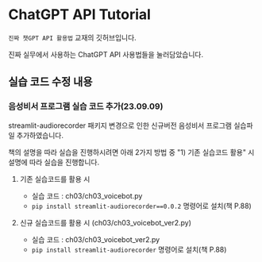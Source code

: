 # ChatGPT API Tutorial
`진짜 챗GPT API 활용법` 교재의 깃허브입니다.  

진짜 실무에서 사용하는 ChatGPT API 사용법들을 눌러담았습니다.

## 실습 코드 수정 내용
### 음성비서 프로그램 실습 코드 추가(23.09.09)
streamlit-audiorecorder 패키지 변경으로 인한 신규버전 음성비서 프로그램 실습파일 추가하였습니다.

책의 설명을 따라 실습을 진행하시려면 아래 2가지 방법 중 "1) 기존 실습코드 활용" 시 설명에 따라 실습을 진행합니다.
1) 기존 실습코드를 활용 시 
   - 실습 코드 : ch03/ch03_voicebot.py
   - `pip install streamlit-audiorecorder==0.0.2` 명령어로 설치(책 P.88)
  
2) 신규 실습코드를 활용 시 (ch03/ch03_voicebot_ver2.py)
   - 실습 코드 : ch03/ch03_voicebot_ver2.py
   - `pip install streamlit-audiorecorder` 명령어로 설치(책 P.88) 
